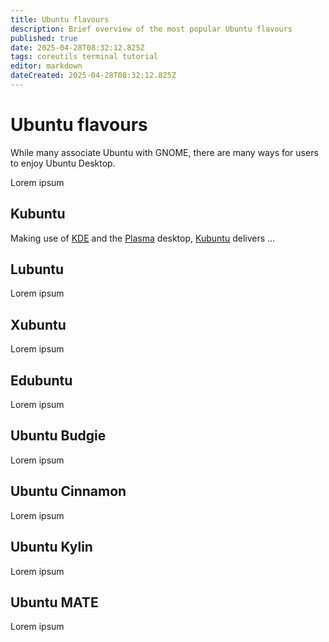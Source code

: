 ```yaml
---
title: Ubuntu flavours
description: Brief overview of the most popular Ubuntu flavours
published: true
date: 2025-04-28T08:32:12.825Z
tags: coreutils terminal tutorial
editor: markdown
dateCreated: 2025-04-28T08:32:12.825Z
---
```



# Ubuntu flavours

While many associate Ubuntu with GNOME, there are many ways for users to enjoy
Ubuntu Desktop.

Lorem ipsum


## Kubuntu

Making use of [KDE]() and the [Plasma]() desktop, [Kubuntu]() delivers ...


## Lubuntu

Lorem ipsum


## Xubuntu

Lorem ipsum


## Edubuntu

Lorem ipsum


## Ubuntu Budgie

Lorem ipsum


## Ubuntu Cinnamon

Lorem ipsum


## Ubuntu Kylin

Lorem ipsum


## Ubuntu MATE

Lorem ipsum
